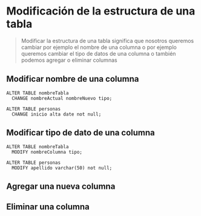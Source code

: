 # Modificación de la estructura de una tabla

> Modificar la estructura de una tabla significa que nosotros queremos cambiar por ejemplo el nombre de una columna o por ejemplo queremos cambiar el tipo de datos de una columna o también podemos agregar o eliminar columnas

## Modificar nombre de una columna

    ALTER TABLE nombreTabla  
      CHANGE nombreActual nombreNuevo tipo;  

    ALTER TABLE personas
      CHANGE inicio alta date not null;

## Modificar tipo de dato de una columna

    ALTER TABLE nombreTabla  
      MODIFY nombreColumna tipo;

    ALTER TABLE personas
      MODIFY apellido varchar(50) not null;

## Agregar una nueva columna
## Eliminar una columna
